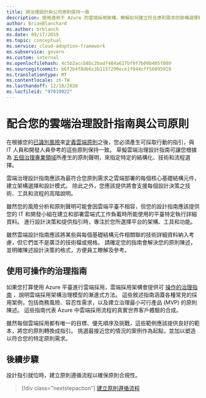 ```yaml
---
title: 將治理設計與公司原則保持一致
description: 使用適用于 Azure 的雲端採用架構，瞭解如何建立符合原則需求的架構選擇和設計模式。
author: BrianBlanchard
ms.author: brblanch
ms.date: 09/17/2019
ms.topic: conceptual
ms.service: cloud-adoption-framework
ms.subservice: govern
ms.custom: internal
ms.openlocfilehash: 4c5b2accb8bc2badf484a617bf9f7b09b405f080
ms.sourcegitcommit: b6f2b4f8db6c3b1157299ece1f044cff56895919
ms.translationtype: MT
ms.contentlocale: zh-TW
ms.lasthandoff: 12/10/2020
ms.locfileid: "97019922"
---
```

# <a name="align-your-cloud-governance-design-guide-with-corporate-policy"></a>配合您的雲端治理設計指南與公司原則

在根據您的[已識別風險](./business-risk.md)來[定義雲端原則](./policy-definition.md)之後，您必須產生可採取行動的指引，與 IT 人員和開發人員參考的這些原則保持一致。 草擬雲端治理設計指南可讓您根據為 [五個治理專業領域](../governance-disciplines.md)所產生的原則聲明，來指定特定的結構化、技術和流程選擇。

雲端治理設計指南應該為最符合您原則需求之雲端部署的每個核心基礎結構元件，建立架構選擇和設計模式。 除此之外，您應該提供將會支援每個設計決策之技術、工具和流程的高階說明。

雖然您的風險分析和原則聲明可能會因雲端平臺不相容，但您的設計指南應該提供您的 IT 和開發小組在建立和部署雲端式工作負載時所能使用的平臺特定執行詳細資料。 進行設計決策和提供指引時，專注於您所選擇平台的架構、工具和功能。

雖然雲端設計指南應該將某些與每個基礎結構元件相關聯的技術詳細資料納入考慮，但它們並不是廣泛的技術檔或規格。 請確定您的指南會解決您的原則陳述，並明確陳述設計決策的格式，方便員工瞭解及參考。

## <a name="use-the-actionable-governance-guides"></a>使用可操作的治理指南

如果您打算使用 Azure 平臺進行雲端採用，雲端採用架構會提供可 [操作的治理指南](../guides/index.md) ，說明雲端採用架構治理模型的漸進式方法。 這些敘述指南涵蓋各種常見的採用案例，包括商務風險、容忍性需求，以及建立治理最小可行產品 (MVP) 的原則陳述。 這些指南代表 Azure 中雲端採用流程的真實世界客戶體驗的合成。

雖然每個雲端採用都有唯一的目標、優先順序及挑戰，這些範例應該提供良好的範本，將您的原則轉換成指引。 挑選最接近您的情況的案例作為起點，並加以塑造以符合您的特定原則需求。

## <a name="next-steps"></a>後續步驟

設計指引就位時，建立原則遵循流程以確保原則合規性。

> [!div class="nextstepaction"]
> [建立原則遵循流程](./processes.md)
